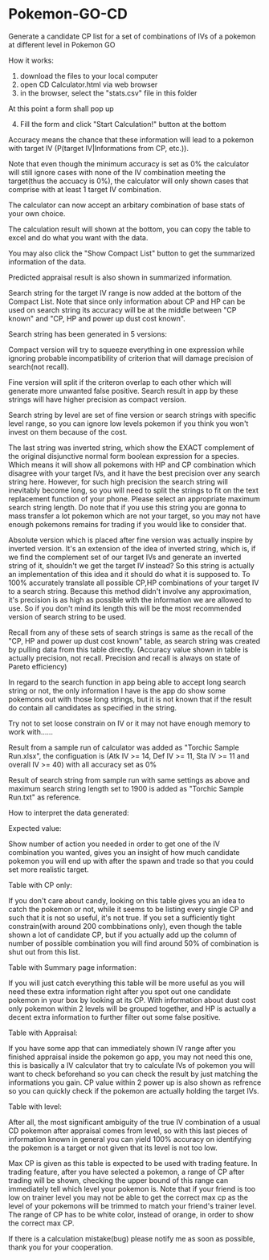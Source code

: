 # Pokemon-GO-CD
Generate a candidate CP list for a set of combinations of IVs of a pokemon at different level in Pokemon GO

How it works:
1. download the files to your local computer
2. open CD Calculator.html via web browser
3. in the browser, select the "stats.csv" file in this folder

At this point a form shall pop up

4. Fill the form and click "Start Calculation!" button at the bottom

Accuracy means the chance that these information will lead to a pokemon with target IV (P(target IV|Informations from CP, etc.)). 

Note that even though the minimum accuracy is set as 0% the calculator will still ignore cases with none of the IV combination meeting the target(thus the accuacy is 0%), the calculator will only shown cases that comprise with at least 1 target IV combination.

The calculator can now accept an arbitary combination of base stats of your own choice.

The calculation result will shown at the bottom, you can copy the table to excel and do what you want with the data.

You may also click the "Show Compact List" button to get the summarized information of the data.

Predicted appraisal result is also shown in summarized information.

Search string for the target IV range is now added at the bottom of the Compact List. Note that since only information about CP and HP can be used on search string its accuracy will be at the middle between "CP known" and "CP, HP and power up dust cost known".

Search string has been generated in 5 versions:

Compact version will try to squeeze everything in one expression while ignoring probable incompatibility of criterion that will damage precision of search(not recall).

Fine version will split if the criteron overlap to each other which will generate more unwanted false positive. Search result in app by these strings will have higher precision as compact version.

Search string by level are set of fine version or search strings with specific level range, so you can ignore low levels pokemon if you think you won't invest on them because of the cost.

The last string was inverted string, which show the EXACT complement of the original disjunctive normal form boolean expression for a species. Which means it will show all pokemons with HP and CP combination which disagree with your target IVs, and it have the best precision over any search string here. However, for such high precision the search string will inevitably become long, so you will need to split the strings to fit on the text replacement function of your phone. Please select an appropriate maximum search string length. 
Do note that if you use this string you are gonna to mass transfer a lot pokemon which are not your target, so you may not have enough pokemons remains for trading if you would like to consider that.

Absolute version which is placed after fine version was actually inspire by inverted version. It's an extension of the idea of inverted string, which is, if we find the complement set of our target IVs and generate an inverted string of it, shouldn't we get the target IV instead? So this string is actually an implementation of this idea and it should do what it is supposed to. To 100% accurately translate all possible CP,HP combinations of your target IV to a search string. Because this method didn't involve any approximation, it's precision is as high as possible with the information we are allowed to use. So if you don't mind its length this will be the most recommended version of search string to be used.

Recall from any of these sets of search strings is same as the recall of the "CP, HP and power up dust cost known" table, as search string was created by pulling data from this table directly. (Accuracy value shown in table is actually precision, not recall. Precision and recall is always on state of Pareto efficiency)

In regard to the search function in app being able to accept long search string or not, the only information I have is the app do show some pokemons out with those long strings, but it is not known that if the result do contain all candidates as specified in the string.

Try not to set loose constrain on IV or it may not have enough memory to work with......

Result from a sample run of calculator was added as "Torchic Sample Run.xlsx", the configuation is (Atk IV >= 14, Def IV >= 11, Sta IV >= 11 and overall IV >= 40) with all accuracy set as 0%

Result of search string from sample run with same settings as above and maximum search string length set to 1900 is added as "Torchic Sample Run.txt" as reference.

How to interpret the data generated:


Expected value: 

Show number of action you needed in order to get one of the IV combination you wanted, gives you an insight of how much candidate pokemon you will end up with after the spawn and trade so that you could set more realistic target.

Table with CP only:

If you don't care about candy, looking on this table gives you an idea to catch the pokemon or not, while it seems to be listing every single CP and such that it is not so useful, it's not true. If you set a sufficiently tight constrain(with around 200 combbinations only), even though the table shown a lot of candidate CP, but if you actually add up the column of number of possible combination you will find around 50% of combination is shut out from this list. 

Table with Summary page information:

If you will just catch everything this table will be more useful as you will need these extra information right after you spot out one candidate pokemon in your box by looking at its CP. With information about dust cost only pokemon within 2 levels will be grouped together, and HP is actually a decent extra information to further filter out some false positive. 

Table with Appraisal:

If you have some app that can immediately shown IV range after you finished appraisal inside the pokemon go app, you may not need this one, this is basically a IV calculator that try to calculate IVs of pokemon you will want to check beforehand so you can check the result by just matching the informations you gain. CP value within 2 power up is also shown as refrence so you can quickly check if the pokemon are actually holding the target IVs.

Table with level:

After all, the most significant ambiguity of the true IV combination of a usual CD pokemon after appraisal comes from level, so with this last pieces of information known in general you can yield 100% accuracy on identifying the pokemon is a target or not given that its level is not too low.


Max CP is given as this table is expected to be used with trading feature. In trading feature, after you have selected a pokemon, a range of CP after trading will be shown, checking the upper bound of this range can immediately tell which level your pokemon is. Note that if your friend is too low on trainer level you may not be able to get the correct max cp as the level of your pokemons will be trimmed to match your friend's trainer level. The range of CP has to be white color, instead of orange, in order to show the correct max CP.



If there is a calculation mistake(bug) please notify me as soon as possible, thank you for your cooperation.
